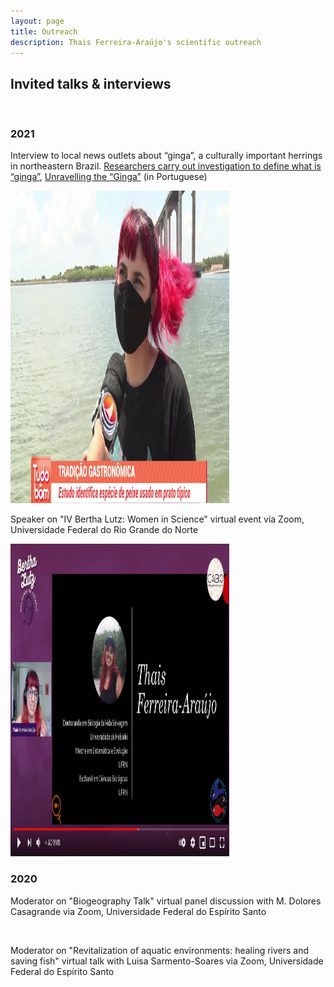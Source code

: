 ```yaml
---
layout: page
title: Outreach
description: Thais Ferreira-Araújo's scientific outreach
---
```



## Invited talks & interviews

<br>

### 2021

Interview to local news outlets about “ginga”, a culturally important herrings in northeastern Brazil.
[Researchers carry out investigation to define what is “ginga”](http://www.tribunadonorte.com.br/noticia/estudo-da-ufrn-desvenda-a-biologia-da-ginga/502841), [Unravelling the “Ginga”](https://nossaciencia.com.br/noticias/desvendando-a-ginga/) (in Portuguese)


<img src="../assets/GINGA_KADYJA_Moment4.jpg" width="350" height="500">


<br>


Speaker on "IV Bertha Lutz: Women in Science" virtual event via Zoom, Universidade Federal do Rio Grande do Norte


<img src="../assets/Bertha_lutz.png" width="350" height="500">


<br>


### 2020

Moderator on "Biogeography Talk" virtual panel discussion with M. Dolores Casagrande via Zoom, Universidade Federal do Espírito Santo

<br>

Moderator on "Revitalization of aquatic environments: healing rivers and saving fish" virtual talk with Luisa Sarmento-Soares via Zoom, Universidade Federal do Espírito Santo